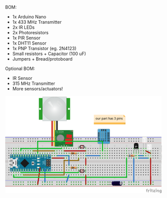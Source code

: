 BOM:
 - 1x Arduino Nano
 - 1x 433 MHz Transmitter 
 - 2x IR LEDs
 - 2x Photoresistors
 - 1x PIR Sensor
 - 1x DHT11 Sensor
 - 1x PNP Transistor (eg. 2N4123)
 - Small resistors + Capacitor (100 uF)
 - Jumpers + Bread/protoboard

Optional BOM:
 - IR Sensor
 - 315 MHz Transmitter
 - More sensors/actuators!
 
<img src="https://raw.githubusercontent.com/jpoles1/dak/master/hardware/dak_schematic_bb.png"></img>
